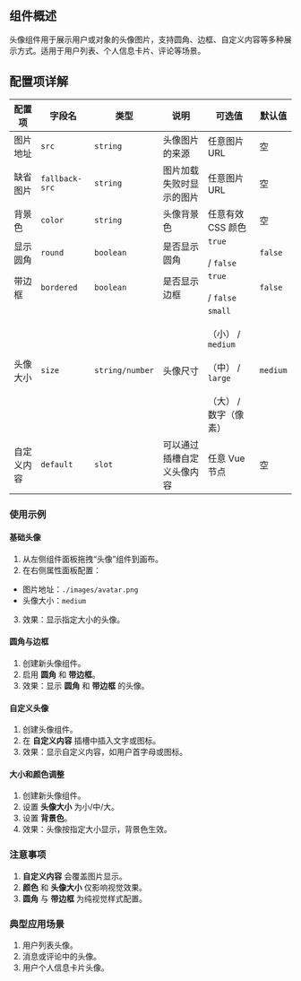 ## 组件概述

头像组件用于展示用户或对象的头像图片，支持圆角、边框、自定义内容等多种展示方式。适用于用户列表、个人信息卡片、评论等场景。

## 配置项详解

| 配置项   | 字段名            | 类型              | 说明            | 可选值                                                                    | 默认值      |
| ----- | -------------- | --------------- | ------------- | ---------------------------------------------------------------------- | -------- |
| 图片地址  | `src`          | `string`        | 头像图片的来源       | 任意图片 URL                                                               | 空        |
| 缺省图片  | `fallback-src` | `string`        | 图片加载失败时显示的图片  | 任意图片 URL                                                               | 空        |
| 背景色   | `color`        | `string`        | 头像背景色         | 任意有效 CSS 颜色                                                            | 空        |
| 显示圆角  | `round`        | `boolean`       | 是否显示圆角        | `true`<br><br>/ `false`                                                | `false`  |
| 带边框   | `bordered`     | `boolean`       | 是否显示边框        | `true`<br><br>/ `false`                                                | `false`  |
| 头像大小  | `size`         | `string/number` | 头像尺寸          | `small`<br><br>（小） / `medium`<br><br>（中） / `large`<br><br>（大） / 数字（像素） | `medium` |
| 自定义内容 | `default`      | `slot`          | 可以通过插槽自定义头像内容 | 任意 Vue 节点                                                              | 空        |

### 使用示例

#### 基础头像

1. 从左侧组件面板拖拽“头像”组件到画布。
2. 在右侧属性面板配置：

- 图片地址：`./images/avatar.png`
- 头像大小：`medium`

3. 效果：显示指定大小的头像。

#### 圆角与边框

1. 创建新头像组件。
2. 启用 **圆角** 和 **带边框**。
3. 效果：显示 **圆角** 和 **带边框** 的头像。

#### 自定义头像

1. 创建头像组件。
2. 在 **自定义内容** 插槽中插入文字或图标。
3. 效果：显示自定义内容，如用户首字母或图标。

#### 大小和颜色调整

1. 创建新头像组件。
2. 设置 **头像大小** 为小/中/大。
3. 设置 **背景色**。
4. 效果：头像按指定大小显示，背景色生效。

### 注意事项

1. **自定义内容** 会覆盖图片显示。
2. **颜色** 和 **头像大小** 仅影响视觉效果。
3. **圆角** 与 **带边框** 为纯视觉样式配置。

### 典型应用场景

1. 用户列表头像。
2. 消息或评论中的头像。
3. 用户个人信息卡片头像。